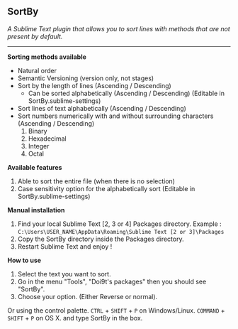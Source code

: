 ## SortBy
*A Sublime Text plugin that allows you to sort lines with methods that are not present by default.*
- - -

**Sorting methods available**
- Natural order
- Semantic Versioning (version only, not stages)
- Sort by the length of lines (Ascending / Descending)
	- Can be sorted alphabetically (Ascending / Descending) (Editable in SortBy.sublime-settings)
- Sort lines of text alphabetically (Ascending / Descending)
- Sort numbers numerically with and without surrounding characters (Ascending / Descending)
    1. Binary
    2. Hexadecimal
    3. Integer
    4. Octal

**Available features**
1. Able to sort the entire file (when there is no selection)
2. Case sensitivity option for the alphabetically sort (Editable in SortBy.sublime-settings)

**Manual installation**

1. Find your local Sublime Text [2, 3 or 4] Packages directory.
Example : `C:\Users\USER_NAME\AppData\Roaming\Sublime Text [2 or 3]\Packages`
2. Copy the SortBy directory inside the Packages directory.
3. Restart Sublime Text and enjoy !

**How to use**
1. Select the text you want to sort.
2. Go in the menu "Tools", "Doi9t's packages" then you should see "SortBy".
3. Choose your option. (Either Reverse or normal).

Or using the control palette.
`CTRL` + `SHIFT` + `P` on Windows/Linux.
`COMMAND` + `SHIFT` + `P` on OS X.
and type SortBy in the box.